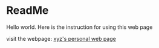 # ReadMe

Hello world. Here is the instruction for using this web page

visit the webpage: [xyz's personal web page](urnotxyz.github.io)
